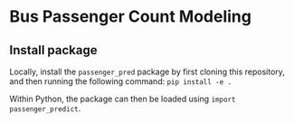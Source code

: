 # Bus Passenger Count Modeling
## Install package
Locally, install the `passenger_pred` package by first cloning this repository, and then running the following command:
`pip install -e .`

Within Python, the package can then be loaded using
`import passenger_predict`.
